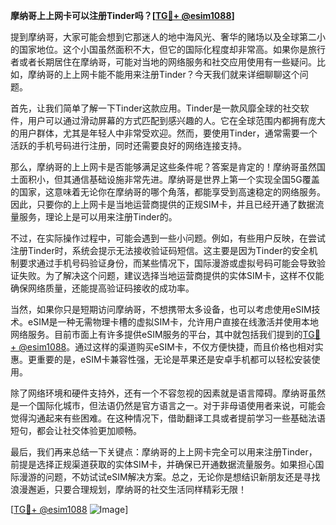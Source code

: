 **摩纳哥上上网卡可以注册Tinder吗？[[TG💪+ @esim1088](https://t.me/s/esim1088)]**

提到摩纳哥，大家可能会想到它那迷人的地中海风光、奢华的赌场以及全球第二小的国家地位。这个小国虽然面积不大，但它的国际化程度却非常高。如果你是旅行者或者长期居住在摩纳哥，可能对当地的网络服务和社交应用使用有一些疑问。比如，摩纳哥的上上网卡能不能用来注册Tinder？今天我们就来详细聊聊这个问题。

首先，让我们简单了解一下Tinder这款应用。Tinder是一款风靡全球的社交软件，用户可以通过滑动屏幕的方式匹配到感兴趣的人。它在全球范围内都拥有庞大的用户群体，尤其是年轻人中非常受欢迎。然而，要使用Tinder，通常需要一个活跃的手机号码进行注册，同时还需要良好的网络连接支持。

那么，摩纳哥的上上网卡是否能够满足这些条件呢？答案是肯定的！摩纳哥虽然国土面积小，但其通信基础设施非常先进。摩纳哥是世界上第一个实现全国5G覆盖的国家，这意味着无论你在摩纳哥的哪个角落，都能享受到高速稳定的网络服务。因此，只要你的上上网卡是当地运营商提供的正规SIM卡，并且已经开通了数据流量服务，理论上是可以用来注册Tinder的。

不过，在实际操作过程中，可能会遇到一些小问题。例如，有些用户反映，在尝试注册Tinder时，系统会提示无法接收验证码短信。这主要是因为Tinder的安全机制要求通过手机号码验证身份，而某些情况下，国际漫游或虚拟号码可能会导致验证失败。为了解决这个问题，建议选择当地运营商提供的实体SIM卡，这样不仅能确保网络质量，还能提高验证码接收的成功率。

当然，如果你只是短期访问摩纳哥，不想携带太多设备，也可以考虑使用eSIM技术。eSIM是一种无需物理卡槽的虚拟SIM卡，允许用户直接在线激活并使用本地网络服务。目前市面上有许多提供eSIM服务的平台，其中就包括我们提到的[TG💪+ @esim1088](https://t.me/s/esim1088)。通过这样的渠道购买eSIM卡，不仅方便快捷，而且价格也相对实惠。更重要的是，eSIM卡兼容性强，无论是苹果还是安卓手机都可以轻松安装使用。

除了网络环境和硬件支持外，还有一个不容忽视的因素就是语言障碍。摩纳哥虽然是一个国际化城市，但法语仍然是官方语言之一。对于非母语使用者来说，可能会觉得沟通起来有些困难。在这种情况下，借助翻译工具或者提前学习一些基础法语短句，都会让社交体验更加顺畅。

最后，我们再来总结一下关键点：摩纳哥的上上网卡完全可以用来注册Tinder，前提是选择正规渠道获取的实体SIM卡，并确保已开通数据流量服务。如果担心国际漫游的问题，不妨试试eSIM解决方案。总之，无论你是想结识新朋友还是寻找浪漫邂逅，只要合理规划，摩纳哥的社交生活同样精彩无限！

[[TG💪+ @esim1088](https://t.me/s/esim1088) ![Image](https://i.postimg.cc/4NQfJmqS/Snipaste-2025-05-13-00-14-12.png)]